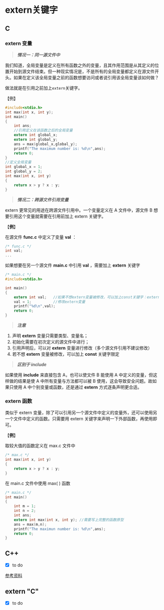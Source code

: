 # extern关键字

## C

### extern 变量

> ***情况一：同一源文件中***

我们知道，全局变量是定义在所有函数之外的变量，且其作用范围是从其定义的位置开始到源文件结束。但一种现实情况是，不是所有的全局变量都定义在源文件开头。如果在定义该全局变量之前的函数想要访问或者说引用该全局变量该如何做？

做法就是在引用之前加上`extern`关键字。

【例】

```c
#include<stdio.h>
int max(int x, int y);
int main()
{
    int ans;
    //引用定义在该函数之后的全局变量
    extern int global_x; 
    extern int global_y;
    ans = max(global_x,global_y);
    printf("The maximum number is: %d\n",ans);
    return 0;
}
//定义全局变量
int global_x = 1;
int global_y = 2;
int max(int x, int y)
{
    return x > y ? x : y;
}
```

> ***情况二：跨源文件引用变量***

extern 更常见的用途在跨源文件引用中。一个变量定义在 A 文件中，源文件 B 想要引用这个变量就需要在引用前加上 extern 关键字。

【**例**】

在源文件 **func.c** 中定义了变量 **val** ：

```c
/* func.c */
int val;
...
```

如果想要在另一个源文件 **main.c** 中引用 **val** ，需要加上 **extern** 关键字

```c
/* main.c */
#include<stdio.h>

int main()
{
    extern int val;   //如果不想extern变量被修改，可以加上const关键字：extern const int val;
    val = 1;          //修改extern变量
    printf("%d\n",val);
    return 0;
}
```

> ***注意***

1.  声明 **extern** 变量只需要类型、变量名；
2. 初始化需要在初次定义的源文件中进行；
3. 引用声明后，可以对 **extern** 变量进行修改（多个源文件引用不建议修改）
4. 若不想 **extern** 变量被修改，可以加上 **const** 关键字限定

> ***区别于 include***

如果使用 **include** 来直接包含 A，也可以使文件 B 能使用 A 中定义的变量，但这样做的结果是使 A 中所有变量与方法都可以被 B 使用，这会导致安全问题。故如果只使用 A 中个别变量或函数，还是通过 **extern** 方式逐条声明更合适。

### extern 函数

类似于 extern 变量，除了可以引用另一个源文件中定义的变量外，还可以使用另一个文件中定义的函数。只需要用 extern 关键字来声明一下外部函数，再使用即可。

【**例**】

取较大值的函数定义在 max.c 文件中

```c
/* max.c */
int max(int x, int y)
{
    return x > y ? x : y;
}
```

在 main.c 文件中使用 max( ) 函数

```c
/* main.c */
int main()
{
    int m = 1;
    int n = 2;
    int ans;
    extern int max(int x, int y); //需要写上完整的函数原型
    ans = max(m,n);
    printf("The maximun number is: %d\n",ans);
    return 0;
}
```



## C++

- [x] to do

[参考资料](https://www.cnblogs.com/honernan/p/13431431.html)

## extern "C"

- [x] to do
